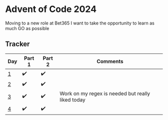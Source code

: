 # Advent of Code 2024

Moving to a new role at Bet365 I want to take the opportunity to learn as much GO as possible

## Tracker

| Day                                      | Part 1 | Part 2  | Comments                                          |
|------------------------------------------|--------|---------|---------------------------------------------------|
| [1](https://adventofcode.com/2024/day/1) | ✔️     | ✔️      |                                                   |   
| [2](https://adventofcode.com/2024/day/2) | ✔️     | ✔️      |                                                   |   
| [3](https://adventofcode.com/2024/day/3) | ✔️     | ✔️      | Work on my regex is needed but really liked today |
| [4](https://adventofcode.com/2024/day/4) | ✔️     | ✔️      |                                                   |
